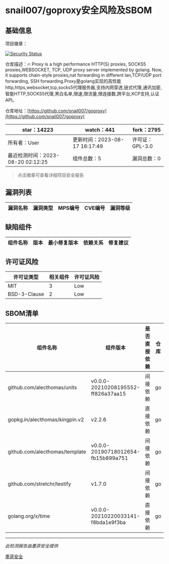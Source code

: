 # snail007/goproxy安全风险及SBOM

## 基础信息

项目徽章：

[![Security Status](https://www.murphysec.com/platform3/v31/badge/1692962660911304704.svg)](https://www.murphysec.com/console/report/1692962660827418624/1692962660911304704)

仓库描述：🔥  Proxy is a high performance HTTP(S) proxies, SOCKS5 proxies,WEBSOCKET, TCP, UDP proxy server implemented by golang. Now, it supports chain-style proxies,nat forwarding in different lan,TCP/UDP port forwarding, SSH forwarding.Proxy是golang实现的高性能http,https,websocket,tcp,socks5代理服务器,支持内网穿透,链式代理,通讯加密,智能HTTP,SOCKS5代理,黑白名单,限速,限流量,限连接数,跨平台,KCP支持,认证API。

仓库地址：[https://github.com/snail007/goproxy](https://github.com/snail007/goproxy)

| star：14223 | watch：441 | fork：2795 |
| ----------- | -------------- | ------------ |
| 所有者：User | 更新时间：2023-08-17 16:17:49 | 许可证：GPL-3.0 |
| 最近检测时间：2023-08-20 02:12:25 | 组件总数：5 | 漏洞总数：0 |

> 点击徽章可查看详细项目安全报告



## 漏洞列表

| 漏洞名称 | 漏洞类型 | MPS编号 | CVE编号 | 漏洞等级 |
| ------- | ------ | ------- | ------ | ----- |





## 缺陷组件

| 组件名称 | 版本 | 最小修复版本 | 依赖关系 | 修复建议 |
| -------- | ---- | ------------ | -------- | -------- |





## 许可证风险

| 许可证类型 | 相关组件 | 许可证风险 |
| ---------- | -------- | ---------- |
|MIT|3|Low|
|BSD-3-Clause|2|Low|




## SBOM清单

| 组件名称 | 组件版本 | 是否直接依赖 | 仓库 |
| -------- | -------- | ------------ | ---- |
|github.com/alecthomas/units|v0.0.0-20210208195552-ff826a37aa15|间接依赖|go|
|gopkg.in/alecthomas/kingpin.v2|v2.2.6|直接依赖|go|
|github.com/alecthomas/template|v0.0.0-20190718012654-fb15b899a751|间接依赖|go|
|github.com/stretchr/testify|v1.7.0|间接依赖|go|
|golang.org/x/time|v0.0.0-20210220033141-f8bda1e9f3ba|直接依赖|go|


------

*此检测报告由墨菲安全提供*

[墨菲安全](www.murphysec.com)